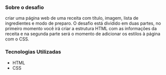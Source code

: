 ### Sobre o desafio
 criar uma página web de uma receita com título, imagem, lista de ingredientes e modo de preparo.
O desafio está dividido em duas partes, no primeiro momento você irá criar a estrutura HTML com as informações da receita e na segunda parte será o momento de adicionar os estilos à página com o CSS.

### Tecnologias Utilizadas
- HTML
- CSS

